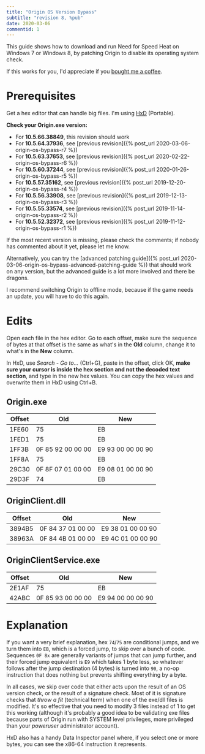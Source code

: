 ```yaml
---
title: "Origin OS Version Bypass"
subtitle: "revision 8, %pub"
date: 2020-03-06
commentid: 1
---
```


This guide shows how to download and run Need for Speed Heat on Windows 7 or Windows 8, by patching Origin to disable its operating system check.

If this works for you, I'd appreciate if you [bought me a coffee](https://ko-fi.com/chylex).

# Prerequisites

Get a hex editor that can handle big files. I'm using [HxD](https://mh-nexus.de/en/hxd/) (Portable).

**Check your Origin.exe version:**
- For **10.5.66.38849**, this revision should work
- For **10.5.64.37936**, see [previous revision]({% post_url 2020-03-06-origin-os-bypass-r7 %})
- For **10.5.63.37653**, see [previous revision]({% post_url 2020-02-22-origin-os-bypass-r6 %})
- For **10.5.60.37244**, see [previous revision]({% post_url 2020-01-26-origin-os-bypass-r5 %})
- For **10.5.57.35162**, see [previous revision]({% post_url 2019-12-20-origin-os-bypass-r4 %})
- For **10.5.56.33908**, see [previous revision]({% post_url 2019-12-13-origin-os-bypass-r3 %})
- For **10.5.55.33574**, see [previous revision]({% post_url 2019-11-14-origin-os-bypass-r2 %})
- For **10.5.52.32372**, see [previous revision]({% post_url 2019-11-12-origin-os-bypass-r1 %})

If the most recent version is missing, please check the comments; if nobody has commented about it yet, please let me know.

Alternatively, you can try the [advanced patching guide]({% post_url 2020-03-06-origin-os-bypass-advanced-patching-guide %}) that should work on any version, but the advanced guide is a lot more involved and there be dragons.

I recommend switching Origin to offline mode, because if the game needs an update, you will have to do this again.

# Edits

Open each file in the hex editor. Go to each offset, make sure the sequence of bytes at that offset is the same as what's in the **Old** column, change it to what's in the **New** column.

In HxD, use *Search - Go to...* (Ctrl+G), paste in the offset, click OK, **make sure your cursor is inside the hex section and not the decoded text section**, and type in the new hex values. You can copy the hex values and overwrite them in HxD using Ctrl+B.

## Origin.exe

| Offset | Old | New |
| ------ | --- | --- |
| 1FE60 | 75 | EB |
| 1FED1 | 75 | EB |
| 1FF3B | 0F 85 92 00 00 00 | E9 93 00 00 00 90 |
| 1FF8A | 75 | EB |
| 29C30 | 0F 8F 07 01 00 00 | E9 08 01 00 00 90 |
| 29D3F | 74 | EB |

## OriginClient.dll

| Offset | Old | New |
| ------ | --- | --- |
| 3894B5 | 0F 84 37 01 00 00 | E9 38 01 00 00 90 |
| 38963A | 0F 84 4B 01 00 00 | E9 4C 01 00 00 90 |

## OriginClientService.exe

| Offset | Old | New |
| ------ | --- | --- |
| 2E1AF | 75 | EB |
| 42ABC | 0F 85 93 00 00 00 | E9 94 00 00 00 90 |

# Explanation

If you want a very brief explanation, hex `74`/`75` are conditional jumps, and we turn them into `EB`, which is a forced jump, to skip over a bunch of code. Sequences `0F 8x` are generally variants of jumps that can jump further, and their forced jump equivalent is `E9` which takes 1 byte less, so whatever follows after the jump destination (4 bytes) is turned into `90`, a no-op instruction that does nothing but prevents shifting everything by a byte.

In all cases, we skip over code that either acts upon the result of an OS version check, or the result of a signature check. Most of it is signature checks that *throw a fit* (technical term) when one of the exe/dll files is modified. It's so effective that you need to modify 3 files instead of 1 to get this working (although it's probably a good idea to be validating exe files because parts of Origin run with SYSTEM level privileges, more privileged than your *poweruser* administrator account).

HxD also has a handy Data Inspector panel where, if you select one or more bytes, you can see the x86-64 instruction it represents.
